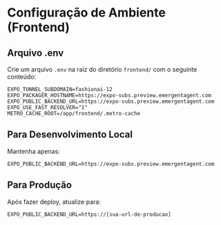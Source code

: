 # Configuração de Ambiente (Frontend)

## Arquivo .env

Crie um arquivo `.env` na raiz do diretório `frontend/` com o seguinte conteúdo:

```env
EXPO_TUNNEL_SUBDOMAIN=fashionai-12
EXPO_PACKAGER_HOSTNAME=https://expo-subs.preview.emergentagent.com
EXPO_PUBLIC_BACKEND_URL=https://expo-subs.preview.emergentagent.com
EXPO_USE_FAST_RESOLVER="1"
METRO_CACHE_ROOT=/app/frontend/.metro-cache
```

## Para Desenvolvimento Local

Mantenha apenas:

```env
EXPO_PUBLIC_BACKEND_URL=https://expo-subs.preview.emergentagent.com
```

## Para Produção

Após fazer deploy, atualize para:

```env
EXPO_PUBLIC_BACKEND_URL=https://[sua-url-de-producao]
```
